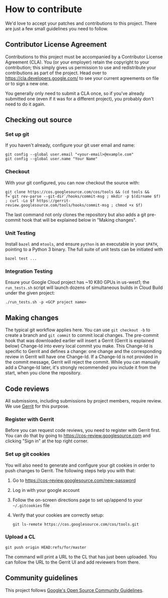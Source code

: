 # How to contribute

We'd love to accept your patches and contributions to this project. There are
just a few small guidelines you need to follow.

## Contributor License Agreement

Contributions to this project must be accompanied by a Contributor License
Agreement (CLA). You (or your employer) retain the copyright to your
contribution; this simply gives us permission to use and redistribute your
contributions as part of the project. Head over to
<https://cla.developers.google.com/> to see your current agreements on file or
to sign a new one.

You generally only need to submit a CLA once, so if you've already submitted one
(even if it was for a different project), you probably don't need to do it
again.

## Checking out source

### Set up git

If you haven't already, configure your git user email and name:

```
git config --global user.email "<your-email>@example.com"
git config --global user.name "Your Name"
```

### Checkout

With your git configured, you can now checkout the source with:

```
git clone https://cos.googlesource.com/cos/tools && (cd tools && f=`git rev-parse --git-dir`/hooks/commit-msg ; mkdir -p $(dirname $f) ; curl -Lo $f https://gerrit-review.googlesource.com/tools/hooks/commit-msg ; chmod +x $f)
```

The last command not only clones the repository but also adds a git pre-commit
hook that will be explained below in "Making changes".

### Unit Testing

Install `bazel` and `mtools`, and ensure `python` is an executable in your
`$PATH`, pointing to a Python 3 binary. The full suite of unit tests can be
initiated with

```
bazel test ...
```

### Integration Testing

Ensure your Google Cloud project has ~10 K80 GPUs in us-west1; the
`run_tests.sh` script will launch dozens of simultaneous builds in Cloud Build
under the given project:

```
./run_tests.sh -p <GCP project name>
```

## Making changes

The typical git workflow applies here. You can use `git checkout -b` to create a
branch and `git commit` to commit local changes. The pre-commit hook that was
downloaded earlier will insert a Gerrit (Gerrit is explained below) Change-Id
into every local commit you make. This Change-Id is specific to Gerrit and
defines a change: one change and the corresponding review in Gerrit will have
one Change-Id. If a Change-Id is not provided in the commit message, Gerrit will
reject the commit. While you can manually add a Change-Id later, it's strongly
recommended you include it from the start, when you clone the repository.

## Code reviews

All submissions, including submissions by project members, require review. We
use [Gerrit](https://gerrit-review.googlesource.com/Documentation/) for this
purpose.

### Register with Gerrit

Before you can request code reviews, you need to register with Gerrit first. You
can do that by going to <https://cos-review.googlesource.com> and clicking "Sign
in" at the top right corner.

### Set up git cookies

You will also need to generate and configure your git cookies in order to push
changes to Gerrit. The following steps help you with that:

1.  Go to https://cos-review.googlesource.com/new-password
1.  Log in with your google account
1.  Follow the on-screen directions page to set up/append to your
    `~/.gitcookies` file
1.  Verify that your cookies are correctly setup:

    ```
    git ls-remote https://cos.googlesource.com/cos/tools.git
    ```

### Upload a CL

```
git push origin HEAD:refs/for/master
```

The command will print a URL to the CL that has just been uploaded. You can
follow the URL to the Gerrit UI and add reviewers from there.

## Community guidelines

This project follows
[Google's Open Source Community Guidelines](https://opensource.google/conduct/).
